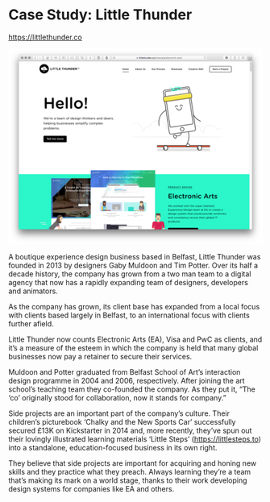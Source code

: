 Case Study: Little Thunder
==========================

https://littlethunder.co

<img src="little-thunder.png" width="650">

A boutique experience design business based in Belfast, Little Thunder was founded in 2013 by designers Gaby Muldoon and Tim Potter. Over its half a decade history, the company has grown from a two man team to a digital agency that now has a rapidly expanding team of designers,  developers and animators.

As the company has grown, its client base has expanded from a local focus with clients based largely in Belfast, to an international focus with clients further afield.

Little Thunder now counts Electronic Arts (EA), Visa and PwC as clients, and it’s a measure of the esteem in which the company is held that many global businesses now pay a retainer to secure their services.

Muldoon and Potter graduated from Belfast School of Art’s interaction design programme in 2004 and 2006, respectively. After joining the art school’s teaching team they co-founded the company. As they put it, “The ‘co’ originally stood for collaboration, now it stands for company.”

Side projects are an important part of the company’s culture. Their children’s picturebook ‘Chalky and the New Sports Car’ successfully secured £13K on Kickstarter in 2014 and, more recently, they’ve spun out their lovingly illustrated learning materials ‘Little Steps’ (https://littlesteps.to) into a standalone, education-focused business in its own right.

They believe that side projects are important for acquiring and honing new skills and they practice what they preach. Always learning they’re a team that’s making its mark on a world stage, thanks to their work developing design systems for companies like EA and others.